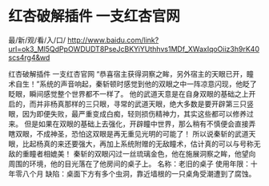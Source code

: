 # 红杏破解插件 一支红杏官网

最/新/观/看/入/口/ http://www.baidu.com/link?url=ok3_Ml5QdPpOWDUDT8PseJcBKYiYUthhvs1MDf_XWaxIqoOiiz3h9rK40scs4rg4&wd

红杏破解插件 一支红杏官网
“恭喜宿主获得洞察之眸，另外宿主的天眼已开，瞳术自生！”系统的声音响起，秦斩顿时感觉到他的双眼之中一阵凉意闪现，他眨了眨眼，瞬间感觉整个世界都不一样了。
    他的武道天意是在自身双眼的基础之上开启的，而并非杨真那样的三只眼，寻常的武道天眼，绝大多数是要开辟第三只竖眼，因为即便失败，最严重变成白痴，轻则损伤精神力，其实这些都可以修养过来。
    但是如果在双眼的基础上去强化，开辟瞳中世界，那么稍有不慎便会直接弄瞎双眼，不成神圣，恐怕这双眼是再无重见光明的可能了！
    所以说秦斩的武道天眼，比起杨真的来还要强大，再加上系统附赠的无敌瞳术，估计真的可以与号称无敌的重瞳者相媲美！
    秦斩的双眼闪过一丝琉璃金色，他在施展洞察之眸，他望向周围的环境，他的目光落在了他房间的桌子上。
    名称：老旧的桌子
    使用年限：十年零八个月
    缺陷：桌面下方有多个虫洞，靠近墙根的一只桌角受潮遭到了腐蚀。

